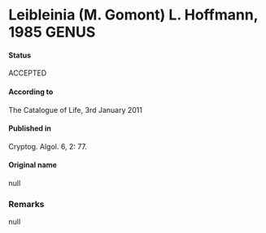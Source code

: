 Leibleinia (M. Gomont) L. Hoffmann, 1985 GENUS
=======

#### Status
ACCEPTED

#### According to
The Catalogue of Life, 3rd January 2011

#### Published in
Cryptog. Algol. 6, 2: 77.

#### Original name
null

### Remarks
null